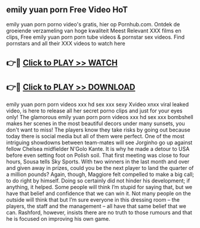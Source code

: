 ## emily yuan porn Free Video HoT 

emily yuan porn porno video's gratis, hier op Pornhub.com. Ontdek de groeiende verzameling van hoge kwaliteit Meest Relevant XXX films en clips,
Free emily yuan porn porn tube videos & pornstar sex videos. Find pornstars and all their XXX videos to watch here


## 👉🔴 [Click to PLAY >> WATCH](http://us.freeplayer.one?title=emily_yuan_porn&ref=16D)

## 👉🔴 [Click to PLAY >> DOWNLOAD](http://us.freeplayer.one?title=emily_yuan_porn&ref=16D)


emily yuan porn porn videos xxx hd sex xxx sexy Xvideo xnxx viral leaked video, is here to release all her secret porno clips and just for your eyes only! The glamorous emily yuan porn porn videos xxx hd sex xxx bombshell makes her scenes in the most beautiful decors under many sunsets, you don't want to miss! The players know they take risks by going out because today there is social media but all of them were perfect. One of the most intriguing showdowns between team-mates will see Jorginho go up against fellow Chelsea midfielder N'Golo Kante. It is why he made a detour to USA before even setting foot on Polish soil. That first meeting was close to four hours, Sousa tells Sky Sports. With two winners in the last month and over and given away in prizes, could you be the next player to land the quarter of a million pounds? Again, though, Maggiore felt compelled to make a big call; to do right by himself. Doing so certainly did not hinder his development; if anything, it helped. Some people will think I’m stupid for saying that, but we have that belief and confidence that we can win it. Not many people on the outside will think that but I’m sure everyone in this dressing room – the players, the staff and the management – all have that same belief that we can. Rashford, however, insists there are no truth to those rumours and that he is focused on improving his own game.